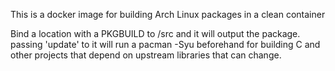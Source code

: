 This is a docker image for building Arch Linux packages in a clean container

Bind a location with a PKGBUILD to /src and it will output the package. passing 'update' to it will run a pacman -Syu beforehand for building C and other projects that depend on upstream libraries that can change.

